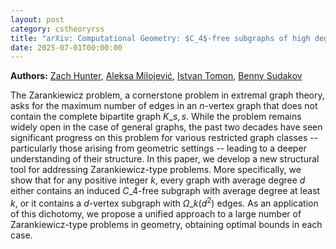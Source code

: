 ```yaml
---
layout: post
category: cstheoryrss
title: "arXiv: Computational Geometry: $C_4$-free subgraphs of high degree with geometric applications"
date: 2025-07-01T00:00:00
---
```


**Authors:** [Zach Hunter](https://dblp.uni-trier.de/search?q=Zach+Hunter), [Aleksa Milojević](https://dblp.uni-trier.de/search?q=Aleksa+Milojevi%C4%87), [Istvan Tomon](https://dblp.uni-trier.de/search?q=Istvan+Tomon), [Benny Sudakov](https://dblp.uni-trier.de/search?q=Benny+Sudakov)

The Zarankiewicz problem, a cornerstone problem in extremal graph theory,
asks for the maximum number of edges in an $n$-vertex graph that does not
contain the complete bipartite graph $K\_{s,s}$. While the problem remains
widely open in the case of general graphs, the past two decades have seen
significant progress on this problem for various restricted graph classes --
particularly those arising from geometric settings -- leading to a deeper
understanding of their structure.
In this paper, we develop a new structural tool for addressing
Zarankiewicz-type problems. More specifically, we show that for any positive
integer $k$, every graph with average degree $d$ either contains an induced
$C\_4$-free subgraph with average degree at least $k$, or it contains a
$d$-vertex subgraph with $\Omega\_k(d^2)$ edges. As an application of this
dichotomy, we propose a unified approach to a large number of Zarankiewicz-type
problems in geometry, obtaining optimal bounds in each case.